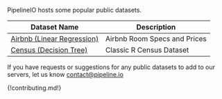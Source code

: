PipelineIO hosts some popular public datasets. 

| Dataset Name                    | Description                                     | 
| ------------------------------- | ----------------------------------------------- |
| [Airbnb (Linear Regression)](https://s3.amazonaws.com/datapalooza/airbnb/airbnb.csv.bz2) | Airbnb Room Specs and Prices |
| [Census (Decision Tree)](  https://s3.amazonaws.com/datapalooza/R/census.csv) | Classic R Census Dataset |

If you have requests or suggestions for any public datasets to add to our servers, let us know [contact@pipeline.io](mailto:contact@pipeline.io)

{!contributing.md!}

